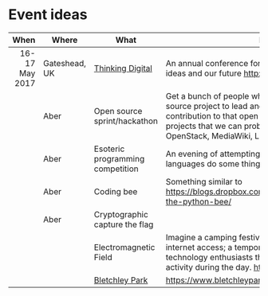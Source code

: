 Event ideas
===========

|When                |Where    |What     | Description  |
|-------------------:|-------- |---------| -------------|
|16-17 May 2017|Gateshead, UK|[Thinking Digital](http://www.tdcncl.com/)| An annual conference for those curious about technology, ideas and our future http://www.tdcncl.com/ |
|                    |Aber     |Open source sprint/hackathon|Get a bunch of people who are somewhat involved in an open source project to lead and help new people make some contribution to that open source project. Examples of projects that we can probably get people to help out: OpenStack, MediaWiki, LibreOffice.|
||Aber|Esoteric programming competition|An evening of attempting to make esoteric programming languages do some things.|
||Aber|Coding bee| Something similar to https://blogs.dropbox.com/developers/2013/07/introducing-the-python-bee/ |
||Aber| Cryptographic capture the flag| |
|| |Electromagnetic Field|Imagine a camping festival with a power grid and high-speed internet access; a temporary village of geeks, crafters, and technology enthusiasts that's lit up by night, and buzzing with activity during the day. https://www.emfcamp.org/ |
|||[Bletchley Park](https://www.bletchleypark.org.uk)|https://www.bletchleypark.org.uk/ ||

